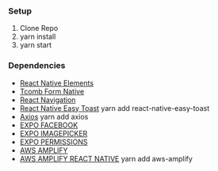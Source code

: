 ### Setup

1. Clone Repo
2. yarn install
3. yarn start

### Dependencies

- [React Native Elements](https://react-native-training.github.io/react-native-elements/)
- [Tcomb Form Native](https://yarnpkg.com/en/package/tcomb-form-native)
- [React Navigation](https://reactnavigation.org/)
- [React Native Easy Toast](https://yarnpkg.com/en/package/react-native-easy-toast) yarn add react-native-easy-toast
- [Axios](https://yarnpkg.com/en/package/axios) yarn add axios
- [EXPO FACEBOOK](https://docs.expo.io/versions/latest/sdk/facebook/)
- [EXPO IMAGEPICKER](https://docs.expo.io/versions/latest/sdk/imagepicker/)
- [EXPO PERMISSIONS](https://docs.expo.io/versions/latest/sdk/permissions/)
- [AWS AMPLIFY](https://aws-amplify.github.io/docs/)
- [AWS AMPLIFY REACT NATIVE](https://aws-amplify.github.io/docs/js/start?ref=amplify-rn-btn&platform=react-native) yarn add aws-amplify
